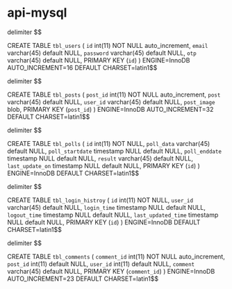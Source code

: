 # api-mysql
delimiter $$

CREATE TABLE `tbl_users` (
  `id` int(11) NOT NULL auto_increment,
  `email` varchar(45) default NULL,
  `password` varchar(45) default NULL,
  `otp` varchar(45) default NULL,
  PRIMARY KEY  (`id`)
) ENGINE=InnoDB AUTO_INCREMENT=16 DEFAULT CHARSET=latin1$$



delimiter $$

CREATE TABLE `tbl_posts` (
  `post_id` int(11) NOT NULL auto_increment,
  `post` varchar(45) default NULL,
  `user_id` varchar(45) default NULL,
  `post_image` blob,
  PRIMARY KEY  (`post_id`)
) ENGINE=InnoDB AUTO_INCREMENT=32 DEFAULT CHARSET=latin1$$


delimiter $$

CREATE TABLE `tbl_polls` (
  `id` int(11) NOT NULL,
  `poll_data` varchar(45) default NULL,
  `poll_startdate` timestamp NULL default NULL,
  `poll_enddate` timestamp NULL default NULL,
  `result` varchar(45) default NULL,
  `last_update_on` timestamp NULL default NULL,
  PRIMARY KEY  (`id`)
) ENGINE=InnoDB DEFAULT CHARSET=latin1$$

delimiter $$

CREATE TABLE `tbl_login_histroy` (
  `id` int(11) NOT NULL,
  `user_id` varchar(45) default NULL,
  `login_time` timestamp NULL default NULL,
  `logout_time` timestamp NULL default NULL,
  `last_updated_time` timestamp NULL default NULL,
  PRIMARY KEY  (`id`)
) ENGINE=InnoDB DEFAULT CHARSET=latin1$$





delimiter $$

CREATE TABLE `tbl_comments` (
  `comment_id` int(11) NOT NULL auto_increment,
  `post_id` int(11) default NULL,
  `user_id` int(11) default NULL,
  `comment` varchar(45) default NULL,
  PRIMARY KEY  (`comment_id`)
) ENGINE=InnoDB AUTO_INCREMENT=23 DEFAULT CHARSET=latin1$$

